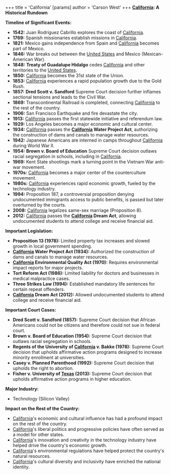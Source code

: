 +++
 title = 'California'
[params]
	author = 'Carson West'
+++
**[California](./../california/): A Historical Rundown**

**Timeline of Significant Events:**

* **1542:** Juan Rodríguez Cabrillo explores the coast of [California](./../california/).
* **1769:** Spanish missionaries establish missions in [California](./../california/).
* **1821:** Mexico gains independence from Spain and [California](./../california/) becomes part of Mexico.
* **1846:** War breaks out between the [United States](./../united-states/) and Mexico (Mexican-American War).
* **1848:** **Treaty of Guadalupe Hidalgo** cedes [California](./../california/) and other territories to the [United States](./../united-states/).
* **1850:** [California](./../california/) becomes the 31st state of the Union.
* **1853:** [California](./../california/) experiences a rapid population growth due to the Gold Rush.
* **1857:** **Dred Scott v. Sandford** Supreme Court decision further inflames sectional tensions and leads to the Civil War.
* **1869:** Transcontinental Railroad is completed, connecting [California](./../california/) to the rest of the country.
* **1906:** San Francisco Earthquake and fire devastate the city.
* **1913:** [California](./../california/) passes the first statewide initiative and referendum law.
* **1929:** Los Angeles becomes a major economic and cultural center.
* **1934:** [California](./../california/) passes the **[California](./../california/) Water Project Act**, authorizing the construction of dams and canals to manage water resources.
* **1942:** Japanese Americans are interned in camps throughout [California](./../california/) during World War II.
* **1954:** **Brown v. Board of Education** Supreme Court decision outlaws racial segregation in schools, including in [California](./../california/).
* **1969:** Kent State shootings mark a turning point in the Vietnam War anti-war movement.
* **1970s:** [California](./../california/) becomes a major center of the counterculture movement.
* **1980s:** [California](./../california/) experiences rapid economic growth, fueled by the technology industry.
* **1994:** Proposition 187, a controversial proposition denying undocumented immigrants access to public benefits, is passed but later overturned by the courts.
* **2008:** [California](./../california/) legalizes same-sex marriage (Proposition 8).
* **2012:** [California](./../california/) passes the **[California](./../california/) Dream Act**, allowing undocumented students to attend college and receive financial aid.

**Important Legislation:**

* **Proposition 13 (1978):** Limited property tax increases and slowed growth in local government spending.
* **[California](./../california/) Water Project Act (1934):** Authorized the construction of dams and canals to manage water resources.
* **[California](./../california/) Environmental Quality Act (1970):** Requires environmental impact reports for major projects.
* **Tort Reform Act (1986):** Limited liability for doctors and businesses in medical malpractice cases.
* **Three Strikes Law (1994):** Established mandatory life sentences for certain repeat offenders.
* **[California](./../california/) Dream Act (2012):** Allowed undocumented students to attend college and receive financial aid.

**Important Court Cases:**

* **Dred Scott v. Sandford (1857):** Supreme Court decision that African Americans could not be citizens and therefore could not sue in federal court.
* **Brown v. Board of Education (1954):** Supreme Court decision that outlaws racial segregation in schools.
* **Regents of the University of [California](./../california/) v. Bakke (1978):** Supreme Court decision that upholds affirmative action programs designed to increase minority enrollment at universities.
* **Casey v. Planned Parenthood (1992):** Supreme Court decision that upholds the right to abortion.
* **Fisher v. University of [Texas](./../texas/) (2013):** Supreme Court decision that upholds affirmative action programs in higher education.

**Major Industry:**

* Technology (Silicon Valley)

**Impact on the Rest of the Country:**

* [California](./../california/)'s economic and cultural influence has had a profound impact on the rest of the country.
* [California](./../california/)'s liberal politics and progressive policies have often served as a model for other states.
* [California](./../california/)'s innovation and creativity in the technology industry have helped drive the country's economic growth.
* [California](./../california/)'s environmental regulations have helped protect the country's natural resources.
* [California](./../california/)'s cultural diversity and inclusivity have enriched the national identity.